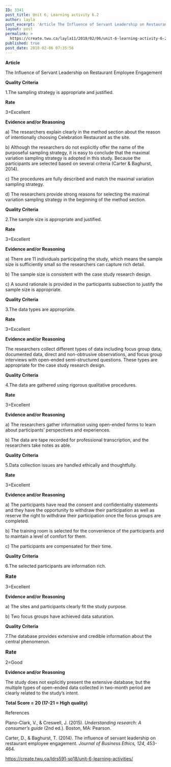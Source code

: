 ```yaml
---
ID: 3341
post_title: Unit 6, Learning activity 6.2
author: layla
post_excerpt: 'Article The Influence of Servant Leadership on Restaurant Employee Engagement Quality Criteria 1.The sampling strategy is appropriate and justified. Rate 3=Excellent Evidence and/or Reasoning a) The researchers explain clearly in the method section about the reason of intentionally choosing Celebration Restaurant as the site. b) Although the researchers do not explicitly offer the name of &hellip; <p><a href="https://create.twu.ca/layla11/2018/02/06/unit-6-learning-activity-6-2/">Continue reading<span> "Unit 6, Learning activity 6.2"</span></a></p>'
layout: post
permalink: >
  https://create.twu.ca/layla11/2018/02/06/unit-6-learning-activity-6-2/
published: true
post_date: 2018-02-06 07:35:56
---
```

<p><strong>Article</strong></p>
<p>The Influence of Servant Leadership on Restaurant Employee Engagement</p>
<p><strong>Quality Criteria</strong></p>
<p>1.The sampling strategy is appropriate and justified.</p>
<p><strong>Rate</strong></p>
<p>3=Excellent</p>
<p><strong>Evidence and/or Reasoning</strong></p>
<p>a) The researchers explain clearly in the method section about the reason of intentionally choosing Celebration Restaurant as the site.</p>
<p>b) Although the researchers do not explicitly offer the name of the purposeful sampling strategy, it is easy to conclude that the maximal variation sampling strategy is adopted in this study. Because the participants are selected based on several criteria (Carter &amp; Baghurst, 2014).</p>
<p>c) The procedures are fully described and match the maximal variation sampling strategy.</p>
<p>d) The researchers provide strong reasons for selecting the maximal variation sampling strategy in the beginning of the method section.</p>
<p><strong>Quality Criteria</strong></p>
<p>2.The sample size is appropriate and justified.</p>
<p><strong>Rate</strong></p>
<p>3=Excellent</p>
<p><strong>Evidence and/or Reasoning</strong></p>
<p>a) There are 11 individuals participating the study, which means the sample size is sufficiently small so the researchers can capture rich detail.</p>
<p>b) The sample size is consistent with the case study research design.</p>
<p>c) A sound rationale is provided in the participants subsection to justify the sample size is appropriate.</p>
<p><strong>Quality Criteria</strong></p>
<p>3.The data types are appropriate.</p>
<p><strong>Rate</strong></p>
<p>3=Excellent</p>
<p><strong>Evidence and/or Reasoning</strong></p>
<p>The researchers collect different types of data including focus group data, documented data, direct and non-obtrusive observations, and focus group interviews with open-ended semi-structured questions. These types are appropriate for the case study research design.</p>
<p><strong>Quality Criteria</strong></p>
<p>4.The data are gathered using rigorous qualitative procedures.</p>
<p><strong>Rate</strong></p>
<p>3=Excellent</p>
<p><strong>Evidence and/or Reasoning</strong></p>
<p>a) The researchers gather information using open-ended forms to learn about participants&#8217; perspectives and experiences.</p>
<p>b) The data are tape recorded for professional transcription, and the researchers take notes as able.</p>
<p><strong>Quality Criteria</strong></p>
<p>5.Data collection issues are handled ethically and thoughtfully.</p>
<p><strong>Rate</strong></p>
<p>3=Excellent</p>
<p><strong>Evidence and/or Reasoning</strong></p>
<p>a) The participants have read the consent and confidentiality statements and they have the opportunity to withdraw their participation as well as reserve the right to withdraw their participation once the focus groups are completed.</p>
<p>b) The training room is selected for the convenience of the participants and to maintain a level of comfort for them.</p>
<p>c) The participants are compensated for their time.</p>
<p><strong>Quality Criteria</strong></p>
<p>6.The selected participants are information rich.</p>
<p><strong style="font-size: 1rem">Rate</strong></p>
<p>3=Excellent</p>
<p><strong>Evidence and/or Reasoning</strong></p>
<p>a) The sites and participants clearly fit the study purpose.</p>
<p>b) Two focus groups have achieved data saturation.</p>
<p><strong>Quality Criteria</strong></p>
<p>7.The database provides extensive and credible information about the central phenomenon.</p>
<p><strong style="font-size: 1rem">Rate</strong></p>
<p>2=Good</p>
<p><strong>Evidence and/or Reasoning</strong></p>
<p>The study does not explicitly present the extensive database, but the multiple types of open-ended data collected in two-month period are clearly related to the study&#8217;s intent.</p>
<p><strong>Total Score = 20 (17-21 = High quality)</strong></p>
<p class="p1">References</p>
<p>Plano-Clark, V., &amp; Creswell, J. (2015). <em>Understanding research: A consumer’s guide</em> (2nd ed.). Boston, MA: Pearson.</p>
<p>Carter, D., &amp; Baghurst, T. (2014). The influence of servant leadership on restaurant employee engagement. <em>Journal of Business Ethics, 124,</em> 453-464.</p>
<p><a href="https://create.twu.ca/ldrs591-sp18/unit-6-learning-activities/">https://create.twu.ca/ldrs591-sp18/unit-6-learning-activities/</a></p>